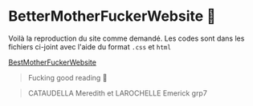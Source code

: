 # BetterMotherFuckerWebsite :hospital:

Voilà la reproduction du site comme demandé. Les codes sont dans les fichiers ci-joint avec l'aide du format ```.css``` et ```html```

[BestMotherFuckerWebsite](https://eimrik.github.io/bettermother.github.io/) 

> Fucking good reading :wine_glass:

> CATAUDELLA Meredith et LAROCHELLE Emerick grp7
